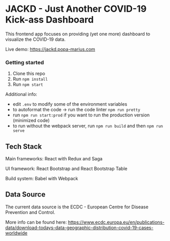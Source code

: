 # JACKD - Just Another COVID-19 Kick-ass Dashboard

This frontend app focuses on providing (yet one more) dashboard to visualize the COVID-19 data.

Live demo: https://jackd.popa-marius.com

### Getting started

1. Clone this repo
2. Run `npm install`
3. Run `npm start`

Additional info:
* edit `.env` to modify some of the environment variables
* to autoformat the code -> run the code linter `npm run pretty`
* run `npm run start:prod` if you want to run the production version (minimized code)
* to run without the webpack server, run `npm run build` and then `npm run serve`


## Tech Stack

Main frameworks: React with Redux and Saga

UI framework: React Bootstrap and React Bootstrap Table

Build system: Babel with Webpack

    
## Data Source

The current data source is the ECDC - European Centre for Disease Prevention and Control.

More info can be found here: https://www.ecdc.europa.eu/en/publications-data/download-todays-data-geographic-distribution-covid-19-cases-worldwide